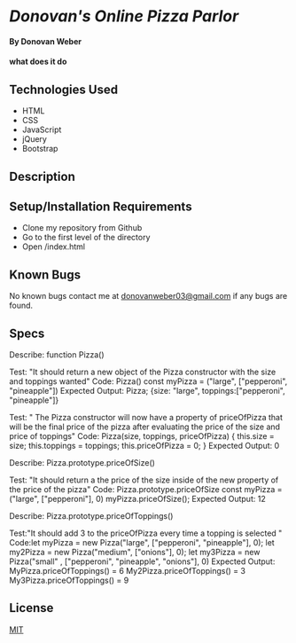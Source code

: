 # _Donovan's Online Pizza Parlor_

#### By Donovan Weber

#### what does it do 

## Technologies Used

* HTML
* CSS
* JavaScript
* jQuery
* Bootstrap 

## Description


## Setup/Installation Requirements

* Clone my        repository from Github
* Go to the first level of the directory
* Open     /index.html

## Known Bugs

No known bugs contact me at [donovanweber03@gmail.com](mailto:donovanweber03@gmail.com) if any bugs are found.

## Specs

Describe: function Pizza()

Test: "It should return a new object of the Pizza constructor with the size and toppings wanted"
Code: Pizza()
const myPizza = ("large", ["pepperoni", "pineapple"])
Expected Output: Pizza; {size: "large", toppings:["pepperoni", "pineapple"]} 

Test: " The Pizza constructor will now have a property of priceOfPizza that will be the final price of the pizza after evaluating the price of the size and price of toppings"
Code: Pizza(size, toppings, priceOfPizza) {
  this.size = size;
  this.toppings = toppings;
  this.priceOfPizza = 0;
}
Expected Output: 0 

Describe: Pizza.prototype.priceOfSize()

Test: "It should return a the price of the size inside of the new property of the price of the pizza"
Code: Pizza.prototype.priceOfSize 
const myPizza = ("large", ["pepperoni"], 0)
myPizza.priceOfSize();
Expected Output: 12

Describe: Pizza.prototype.priceOfToppings()
 
Test:"It should add 3 to the priceOfPizza every time a topping is selected "
Code:let myPizza = new Pizza("large", ["pepperoni", "pineapple"], 0);
let my2Pizza = new Pizza("medium", ["onions"], 0);
let my3Pizza = new Pizza("small" , ["pepperoni", "pineapple", "onions"], 0)
Expected Output: MyPizza.priceOfToppings() = 6
                 My2Pizza.priceOfToppings() = 3
                 My3Pizza.priceOfToppings() = 9

## License

[MIT](https://choosealicense.com/licenses/mit/)